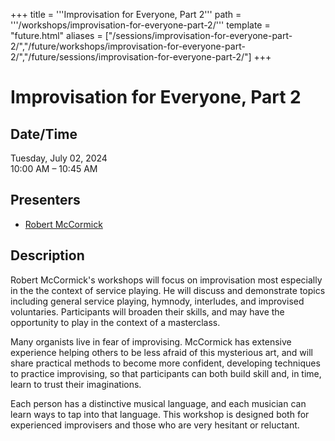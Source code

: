 +++
title = '''Improvisation for Everyone, Part 2'''
path = '''/workshops/improvisation-for-everyone-part-2/'''
template = "future.html"
aliases = ["/sessions/improvisation-for-everyone-part-2/","/future/workshops/improvisation-for-everyone-part-2/","/future/sessions/improvisation-for-everyone-part-2/"]
+++

<h1>Improvisation for Everyone, Part 2</h1>

<h2>Date/Time</h2>
<p>Tuesday, July 02, 2024<br>
10:00 AM – 10:45 AM</p>
<h2>Presenters</h2>
<ul>
<li><a href="/presenters/robert-mccormick/">Robert McCormick</a></li>
</ul>
<h2>Description</h2>

Robert McCormick's workshops will focus on improvisation most especially in the the context of service playing. He will discuss and demonstrate topics including general service playing, hymnody, interludes, and improvised voluntaries. Participants will broaden their skills, and may have the opportunity to play in the context of a masterclass.

Many organists live in fear of improvising. McCormick has extensive experience helping others to be less afraid of this mysterious art, and will share practical methods to become more confident, developing techniques to practice improvising, so that participants can both build skill and, in time, learn to trust their imaginations. 

Each person has a distinctive musical language, and each musician can learn ways to tap into that language. This workshop is designed both for experienced improvisers and those who are very hesitant or reluctant.


